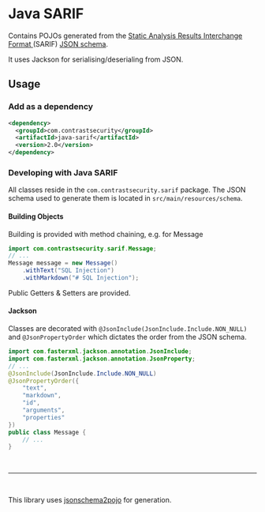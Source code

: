 # Java SARIF

Contains POJOs generated from the [Static Analysis Results Interchange Format 
](https://docs.oasis-open.org/sarif/sarif/v2.1.0/sarif-v2.1.0.html) (SARIF) 
[JSON schema](https://github.com/oasis-tcs/sarif-spec/blob/master/Schemata/sarif-schema-2.1.0.json).

It uses Jackson for serialising/deserialing from JSON.

## Usage

### Add as a dependency

```xml
<dependency>
  <groupId>com.contrastsecurity</groupId>
  <artifactId>java-sarif</artifactId>
  <version>2.0</version>
</dependency>
```

### Developing with Java SARIF

All classes reside in the `com.contrastsecurity.sarif` package. The JSON schema used to generate 
them is located in `src/main/resources/schema`.

#### Building Objects

Building is provided with method chaining, e.g. for Message

```java
import com.contrastsecurity.sarif.Message;
// ...
Message message = new Message()
    .withText("SQL Injection")
    .withMarkdown("# SQL Injection");
```

Public Getters & Setters are provided.

#### Jackson

Classes are decorated with `@JsonInclude(JsonInclude.Include.NON_NULL)` and `@JsonPropertyOrder`
which dictates the order from the JSON schema.

```java
import com.fasterxml.jackson.annotation.JsonInclude;
import com.fasterxml.jackson.annotation.JsonProperty;
// ...
@JsonInclude(JsonInclude.Include.NON_NULL)
@JsonPropertyOrder({
    "text",
    "markdown",
    "id",
    "arguments",
    "properties"
})
public class Message {
    // ...
}
```

<br/>
<hr/>
<br/>

This library uses [jsonschema2pojo](https://github.com/joelittlejohn/jsonschema2pojo) for 
generation.
